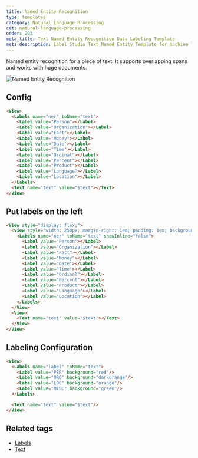 ```yaml
---
title: Named Entity Recognition
type: templates
category: Natural Language Processing
cat: natural-language-processing
order: 203
meta_title: Text Named Entity Recognition Data Labeling Template
meta_description: Label Studio Text Named Entity Template for machine learning and data science data labeling projects.
---
```


Named entity recognition for a piece of text. It supports overlapping spans and works with huge documents.

<img src="/images/screens/named_entity.png" class="img-template-example" title="Named Entity Recognition" />

## Config 

```html
<View>
  <Labels name="ner" toName="text">
    <Label value="Person"></Label>
    <Label value="Organization"></Label>
    <Label value="Fact"></Label>
    <Label value="Money"></Label>
    <Label value="Date"></Label>
    <Label value="Time"></Label>
    <Label value="Ordinal"></Label>
    <Label value="Percent"></Label>
    <Label value="Product"></Label>
    <Label value="Language"></Label>
    <Label value="Location"></Label>
  </Labels>
  <Text name="text" value="$text"></Text>
</View>
```

## Put labels on the left

```html
<View style="display: flex;">
  <View style="width: 250px; margin-right: 1em; padding: 1em; background: #343c7f;">
    <Labels name="ner" toName="text" showInline="false">
      <Label value="Person"></Label>
      <Label value="Organization"></Label>
      <Label value="Fact"></Label>
      <Label value="Money"></Label>
      <Label value="Date"></Label>
      <Label value="Time"></Label>
      <Label value="Ordinal"></Label>
      <Label value="Percent"></Label>
      <Label value="Product"></Label>
      <Label value="Language"></Label>
      <Label value="Location"></Label>
    </Labels>
  </View>
  <View>
    <Text name="text" value="$text"></Text>
  </View>
</View>
```

## Labeling Configuration

```html
<View>
  <Labels name="label" toName="text">
    <Label value="PER" background="red"/>
    <Label value="ORG" background="darkorange"/>
    <Label value="LOC" background="orange"/>
    <Label value="MISC" background="green"/>
  </Labels>

  <Text name="text" value="$text"/>
</View>
```

## Related tags

- [Labels](/tags/labels.html)
- [Text](/tags/text.html)